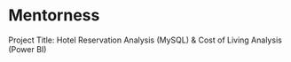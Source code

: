 # Mentorness
Project Title: Hotel Reservation Analysis (MySQL) &amp; Cost of Living Analysis (Power BI)
